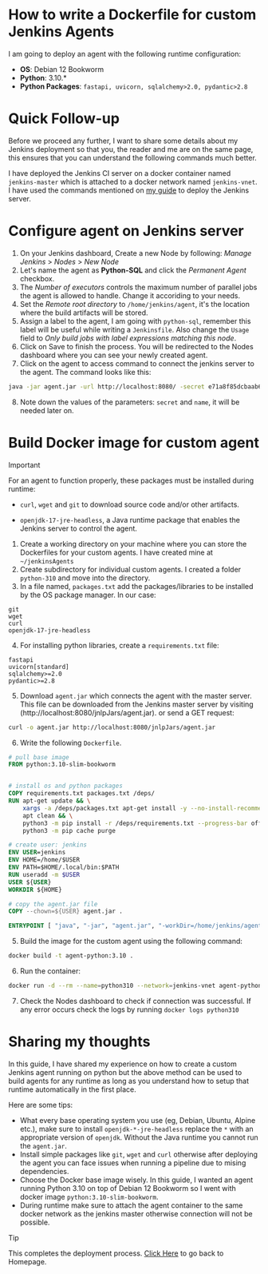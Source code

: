 # How to write a Dockerfile for custom Jenkins Agents

I am going to deploy an agent with the following runtime configuration:

+ __OS__: Debian 12 Bookworm
+ __Python__: 3.10.*
+ __Python Packages__: `fastapi, uvicorn, sqlalchemy>2.0, pydantic>2.8`

# Quick Follow-up

Before we proceed any further, I want to share some details about my Jenkins deployment so that you, the reader and me are on the same page, this ensures that you can understand the following commands much better.

 I have deployed the Jenkins CI server on a docker container named `jenkins-master` which is attached to a docker network named `jenkins-vnet`.
I have used the commands mentioned on [my guide](./standalone-docker.md#deploy-jenkins-server) to deploy the Jenkins server.

# Configure agent on Jenkins server

1. On your Jenkins dashboard, Create a new Node by following: _Manage Jenkins_ > _Nodes_ > _New Node_
2. Let's name the agent as __Python-SQL__ and click the _Permanent Agent_ checkbox.
3. The _Number of executors_ controls the maximum number of parallel jobs the agent is allowed to handle. Change it accoriding to your needs.
4. Set the _Remote root directory_ to `/home/jenkins/agent`, it's the location where the build artifacts will be stored.
5. Assign a label to the agent, I am going with `python-sql`, remember this label will be useful while writing a `Jenkinsfile`. Also change the `Usage` field to _Only build jobs with label expressions matching this node_.
6. Click on Save to finish the process. You will be redirected to the Nodes dashboard where you can see your newly created agent.
7. Click on the agent to access command to connect the jenkins server to the agent. The command looks like this:
```bash
java -jar agent.jar -url http://localhost:8080/ -secret e71a8f85dcbaab621d0ea0dc647b60b7c496b441fd97c88d12cfa9a4f42049c4 -name python3 -workDir "/home/jenkins/agent"
```
8. Note down the values of the parameters: `secret` and `name`, it will be needed later on.

# Build Docker image for custom agent

> [!IMPORTANT]
> 
> For an agent to function properly, these packages must be installed during runtime:
> 
> * `curl`, `wget` and `git` to download source code and/or other artifacts.
> 
> * `openjdk-17-jre-headless`, a Java runtime package that enables the Jenkins server to control the agent.

1. Create a working directory on your machine where you can store the Dockerfiles for your custom agents. I have created mine at `~/jenkinsAgents`
2. Create subdirectory for individual custom agents. I created a folder `python-310` and move into the directory.
3. In a file named, `packages.txt` add the packages/libraries to be installed by the OS package manager. In our case:
```text
git
wget
curl
openjdk-17-jre-headless
```
4. For installing python libraries, create a `requirements.txt` file:
```text
fastapi
uvicorn[standard]
sqlalchemy>=2.0
pydantic>=2.8
```
5. Download `agent.jar` which connects the agent with the master server. This file can be downloaded from the Jenkins master server by visiting (http://localhost:8080/jnlpJars/agent.jar). or send a GET request:

```bash
curl -o agent.jar http://localhost:8080/jnlpJars/agent.jar
```

6. Write the following `Dockerfile`.

```Dockerfile
# pull base image
FROM python:3.10-slim-bookworm


# install os and python packages
COPY requirements.txt packages.txt /deps/
RUN apt-get update && \
	xargs -a /deps/packages.txt apt-get install -y --no-install-recommends && \
	apt clean && \
	python3 -m pip install -r /deps/requirements.txt --progress-bar off && \
	python3 -m pip cache purge

# create user: jenkins
ENV USER=jenkins
ENV HOME=/home/$USER
ENV PATH=$HOME/.local/bin:$PATH
RUN useradd -m $USER
USER ${USER}
WORKDIR ${HOME}

# copy the agent.jar file
COPY --chown=${USER} agent.jar .

ENTRYPOINT [ "java", "-jar", "agent.jar", "-workDir=/home/jenkins/agent" ]
```

5. Build the image for the custom agent using the following command:
```bash
docker build -t agent-python:3.10 .
```
6. Run the container:
```bash
docker run -d --rm --name=python310 --network=jenkins-vnet agent-python:3.10 -url http://jenkins-master:8080 -secret=e71a8f85dcbaab621d0ea0dc647b60b7c496b441fd97c88d12cfa9a4f42049c4 -name=python
```
7. Check the Nodes dashboard to check if connection was successful. If any error occurs check the logs by running `docker logs python310`

# Sharing my thoughts

In this guide, I have shared my experience on how to create a custom Jenkins agent running on python but the above method can be used to build agents for any runtime as long as you understand how to setup that runtime automatically in the first place.

Here are some tips:

* What every base operating system you use (eg, Debian, Ubuntu, Alpine etc.), make sure to install `openjdk-*-jre-headless` replace the `*` with an appropriate version of `openjdk`. Without the Java runtime you cannot run the `agent.jar`.
* Install simple packages like `git`, `wget` and `curl` otherwise after deploying the agent you can face issues when running a pipeline due to mising dependencies.
* Choose the Docker base image wisely. In this guide, I wanted an agent running Python 3.10 on top of Debian 12 Bookworm so I went with docker image `python:3.10-slim-bookworm`.
* During runtime make sure to attach the agent container to the same docker network as the jenkins master otherwise connection will not be possible.

> [!TIP]
> This completes the deployment process. [Click Here](../README.md#contents) to go back to Homepage.